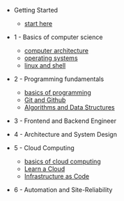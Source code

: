 - Getting Started
  - [start here](README.md)
- 1 - Basics of computer science

  - [computer architecture](./computer-architecture.md)
  - [operating systems](./operating-systems.md)
  - [linux and shell](./linux-and-shell.md)

- 2 - Programming fundamentals

  - [basics of programming](./basics-of-programming.md)
  - [Git and Github](./git.md)
  - [Algorithms and Data Structures](./algorithms-and-data-structures.md)

- 3 - Frontend and Backend Engineer

- 4 - Architecture and System Design

- 5 - Cloud Computing

  - [basics of cloud computing](./cloud-computing.md)
  - [Learn a Cloud](./learning-a-cloud.md)
  - [Infrastructure as Code](./iac.md)

- 6 - Automation and Site-Reliability
